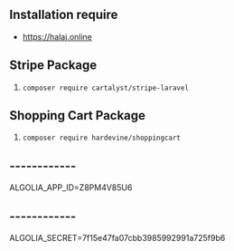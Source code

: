 

## Installation require

* https://halaj.online

## Stripe Package
1. `composer require cartalyst/stripe-laravel`

## Shopping Cart Package
1.  `composer require hardevine/shoppingcart`


## ------------
ALGOLIA_APP_ID=Z8PM4V85U6
## ------------
ALGOLIA_SECRET=7f15e47fa07cbb3985992991a725f9b6
